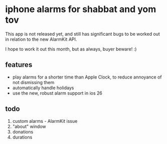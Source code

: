 # iphone alarms for shabbat and yom tov

This app is not released yet, and still has significant bugs to be worked out in relation to the new AlarmKit API.

I hope to work it out this month, but as always, buyer beware! :)

## features

* play alarms for a shorter time than Apple Clock, to reduce annoyance of not dismissing them
* automatically handle holidays
* use the new, robust alarm support in ios 26

## todo

1. custom alarms - AlarmKit issue
2. "about" window
3. donations
4. durations

